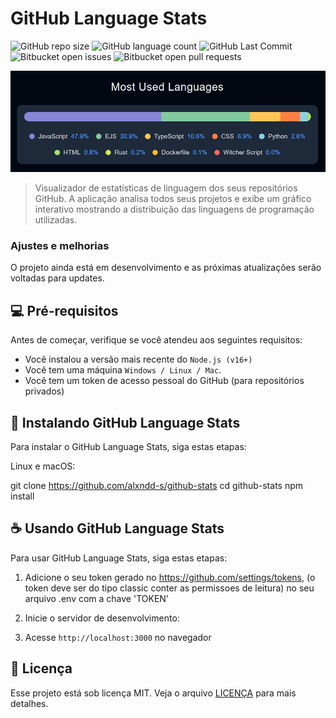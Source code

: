 # GitHub Language Stats

![GitHub repo size](https://img.shields.io/github/repo-size/alxndd-s/github-stats?style=for-the-badge)
![GitHub language count](https://img.shields.io/github/languages/count/alxndd-s/github-stats?style=for-the-badge)
![GitHub Last Commit](https://img.shields.io/github/last-commit/alxndd-s/github-stats?style=for-the-badge)
![Bitbucket open issues](https://img.shields.io/bitbucket/issues/alxndd-s/github-stats?style=for-the-badge)
![Bitbucket open pull requests](https://img.shields.io/bitbucket/pr-raw/alxndd-s/github-stats?style=for-the-badge)

<img src="public/screenshot.png" alt="Gráfico de linguagens">

> Visualizador de estatísticas de linguagem dos seus repositórios GitHub. A aplicação analisa todos seus projetos e exibe um gráfico interativo mostrando a distribuição das linguagens de programação utilizadas.

### Ajustes e melhorias

O projeto ainda está em desenvolvimento e as próximas atualizações serão voltadas para updates.

## 💻 Pré-requisitos

Antes de começar, verifique se você atendeu aos seguintes requisitos:

- Você instalou a versão mais recente do `Node.js (v16+)`
- Você tem uma máquina `Windows / Linux / Mac`. 
- Você tem um token de acesso pessoal do GitHub (para repositórios privados)

## 🚀 Instalando GitHub Language Stats

Para instalar o GitHub Language Stats, siga estas etapas:

Linux e macOS:

git clone https://github.com/alxndd-s/github-stats
cd github-stats
npm install

## ☕ Usando GitHub Language Stats

Para usar GitHub Language Stats, siga estas etapas:

1. Adicione o seu token gerado no https://github.com/settings/tokens, (o token deve ser do tipo classic conter as permissoes de leitura) no seu arquivo .env com a chave 'TOKEN' 

2. Inicie o servidor de desenvolvimento:

3. Acesse `http://localhost:3000` no navegador

## 📝 Licença

Esse projeto está sob licença MIT. Veja o arquivo [LICENÇA](LICENSE.md) para mais detalhes.